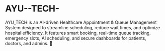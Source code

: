 # AYU--TECH-
AYU_TECH is an AI-driven Healthcare Appointment &amp; Queue Management System designed to streamline scheduling, reduce wait times, and optimize hospital efficiency. It features smart booking, real-time queue tracking, emergency slots, AI scheduling, and secure dashboards for patients, doctors, and admins. 🚀
